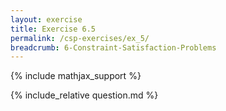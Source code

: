 ```yaml
---
layout: exercise
title: Exercise 6.5
permalink: /csp-exercises/ex_5/
breadcrumb: 6-Constraint-Satisfaction-Problems
---
```


{% include mathjax_support %}

<div><i class="arrow-up loader" data-chapter="csp-exercises" data-exercise="ex_5" data-rating="0"></i></div>
{% include_relative question.md %}
